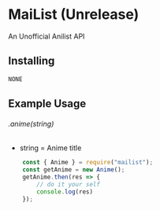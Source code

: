# MaiList (Unrelease)
An Unofficial Anilist API

## Installing
```sh
NONE
```

## Example Usage
###### .anime(string)
* string = Anime title
```js
    const { Anime } = require("mailist");
    const getAnime = new Anime();
    getAnime.then(res => {
        // do it your self
        console.log(res)
    });
```

